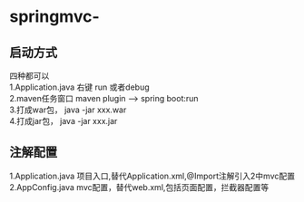 # springmvc-
## 启动方式     
四种都可以   
1.Application.java 右键 run 或者debug   
2.maven任务窗口 maven plugin --> spring boot:run   
3.打成war包， java -jar   xxx.war   
4.打成jar包， java -jar   xxx.jar   

## 注解配置  
1.Application.java  项目入口,替代Application.xml,@Import注解引入2中mvc配置   
2.AppConfig.java  mvc配置，替代web.xml,包括页面配置，拦截器配置等   


